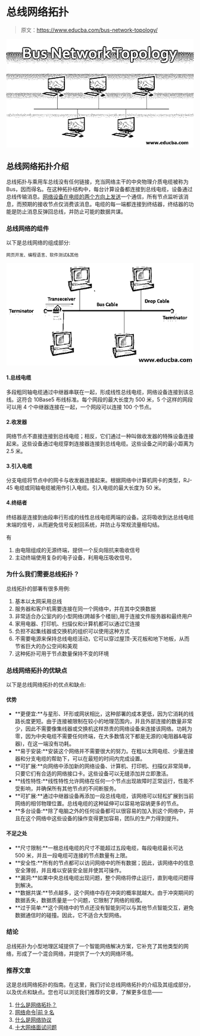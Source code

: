 # 总线网络拓扑

> 原文：<https://www.educba.com/bus-network-topology/>

![Bus Network Topology](img/789b3ea83eee28f36ed24b7cffc0e10d.png)



## 总线网络拓扑介绍

总线拓扑与乘用车总线没有任何链接，充当网络主干的中央物理介质电缆被称为 Bus，因而得名。在这种拓扑结构中，每台计算设备都连接到总线电缆，设备通过总线传输消息。[网络设备在电缆的两个方向上发送](https://www.educba.com/networking-devices/)一个通信，所有节点监听该消息，而预期的接收节点仅消费该消息。电缆的每一端都连接到终结器，终结器的功能是防止消息反弹回总线，并防止可能的数据共谋。

### 总线网络的组件

以下是总线网络的组成部分:

<small>网页开发、编程语言、软件测试&其他</small>

![Components of Bus network](img/2bb76863fc1b46b640edd8b827de45d4.png)



#### 1.总线电缆

多段粗同轴电缆通过中继器串联在一起，形成线性总线电缆，网络设备连接到该总线。这符合 10Base5 布线标准。每个网段的最大长度为 500 米，5 个这样的网段可以用 4 个中继器连接在一起，一个网段可以连接 100 个节点。

#### 2.收发器

网络节点不直接连接到总线电缆；相反，它们通过一种叫做收发器的特殊设备连接起来。这些设备通过电缆穿刺连接器连接到总线电缆。这些设备之间的最小距离为 2.5 米。

#### 3.引入电缆

分支电缆将节点中的网卡与收发器连接起来。根据网络中计算机网卡的类型，RJ-45 电缆或同轴电缆被用作引入电缆。引入电缆的最大长度为 50 米。

#### 4.终结者

终结器是连接到由段串行形成的线性总线电缆两端的设备。这将吸收到达总线电缆末端的信号，从而避免信号反射回系统，并防止与常规流量相勾结。

有

1.  由电阻组成的无源终端，提供一个反向阻抗来吸收信号
2.  主动终端使用复杂的电子设备，利用电压吸收信号。

### 为什么我们需要总线拓扑？

总线拓扑的部署有很多用例:

1.  基本以太网采用总线
2.  服务器和客户机需要连接在同一个网络中，并在其中交换数据
3.  非常适合办公室内的小型网络(跨越多个楼层),用于连接文件服务器和最终用户
4.  家用电器、打印机、扫描仪和计算机都可以通过它连接
5.  负担不起集线器或交换机的组织可以使用这种方式
6.  不需要电源来保持总线电缆活动，它可以穿过屋顶-天花板和地下地板，从而节省巨大的办公空间和美观
7.  这种拓扑可用于节点数量保持不变的环境

### 总线网络拓扑的优缺点

以下是总线网络拓扑的优点和缺点:

#### 优势

*   **更便宜:**与星形、环形或网状相比，这种部署的成本更低，因为它消耗的线路长度更短。由于连接被限制在较小的地理范围内，并且外部连接的数量非常少，因此不需要像集线器或交换机这样昂贵的网络设备来连接该网络。功耗为零，因为中央电缆不需要任何终端，在大多数情况下都是无源的(电阻器&电容器)，在这一端没有功耗。
*   **易于安装:**安装这个网络并不需要很大的努力。在粗以太网电缆、少量连接器和分支电缆的帮助下，可以在最短的时间内完成设置。
*   **可扩展:**向网络中添加新的网络设备、计算机、打印机、扫描仪非常简单，只要它们有合适的网络接口卡。这些设备可以无缝添加并立即激活。
*   **线性特性:**线性特性允许网络在任何一个节点出现故障时正常运行，性能不受影响，并确保所有其他节点的不间断服务。
*   **可扩展:**通过中继器设备再添加一段总线电缆，该网络可以轻松扩展到当前网络的相邻物理位置。总线电缆的这种延伸可以容易地容纳更多的节点。
*   **多台设备:**除了电脑之外的任何设备都可以很容易的加入到这个网络中，并且在这个网络中这些设备的操作变得更加容易，团队的生产力得到提升。

#### 不足之处

*   **尺寸限制:**一根总线电缆的尺寸不能超过五段电缆，每段电缆最长可达 500 米，并且一段电缆可连接的节点数量有上限。
*   **安全性:**所有的节点都可以访问网络中的所有数据；因此，该网络中的信息安全薄弱，并且难以安装安全层并使其可操作。
*   **漏洞:**如果中央总线电缆出现问题，整个网络将停止运行，直到电缆问题得到解决。
*   **数据共谋:**节点越多，这个网络中存在冲突的概率就越大。由于冲突期间的数据丢失，数据质量是一个问题，它限制了网络的规模。
*   **过于简单:**这个网络中的节点还没有智能到可以与其他节点智能交互，避免数据通信时的碰撞。因此，它不适合大型网络。

### 结论

总线拓扑为小型地理区域提供了一个智能网络解决方案，它补充了其他类型的网络，形成了一个混合网络，并提供了一个大的网络环境。

### 推荐文章

这是总线网络拓扑的指南。在这里，我们讨论总线网络拓扑的介绍及其组成部分，以及优点和缺点。您也可以浏览我们推荐的文章，了解更多信息——

1.  [什么是网络拓扑？](https://www.educba.com/what-is-network-topology/)
2.  [网络命令|前 9 名](https://www.educba.com/networking-commands/)
3.  [什么是网络协议](https://www.educba.com/what-is-networking-protocols/)
4.  [十大网络面试问题](https://www.educba.com/networking-interview-questions/)





